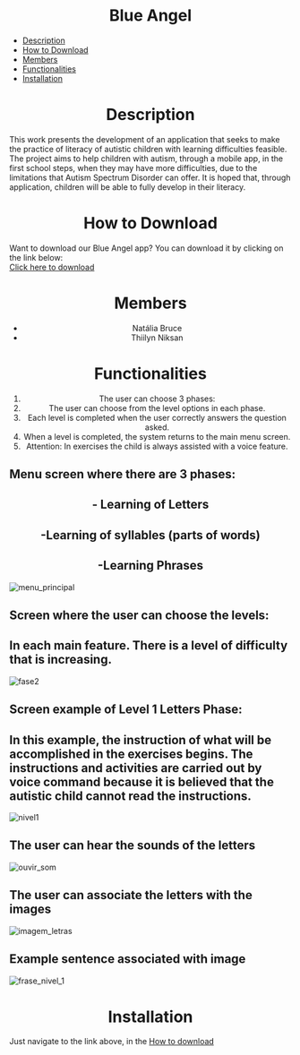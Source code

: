<h1 align="center">Blue Angel</h1>
<ul>
  <li><a href="#description">Description</a></br></li>
  <li><a href="#how_to_download">How to Download</a></br></li>
  <li><a href="#members">Members</a></br></li>
  <li><a href="#functionalities">Functionalities</a></br></li>
  <li><a href="#installation">Installation</a></br></li>
</ul>

<h1 align="center" id="description">Description</h1>
This work presents the development of an application that seeks to make the practice of literacy of autistic children with learning difficulties feasible. The project aims to help children with autism, through a mobile app, in the first school steps, when they may have more difficulties, due to the limitations that Autism Spectrum Disorder can offer. It is hoped that, through application, children will be able to fully develop in their literacy.

<h1 align="center" id="how_to_download">How to Download</h1>
Want to download our Blue Angel app? You can download it by clicking on the link below:</br>
<a href="https://drive.google.com/file/d/16dTsSlY014ofuW-9J-gsUD2vFwFWCQEd/view?usp=drivesdk" target="_blank">Click here to download</a>

<h1 align="center" id="members">Members</h1>
<ul>
  <li align="center">Natália Bruce</li>
  <li align="center">Thiilyn Niksan</li>
</ul>

<h1 align="center" id="functionalities">Functionalities</h1>
<ol>
  <li align="center">The user can choose 3 phases:</li>
  <li align="center">The user can choose from the level options in each phase.</li>
  <li align="center">Each level is completed when the user correctly answers the question asked.</li>
  <li align="center">When a level is completed, the system returns to the main menu screen.</li>
  <li align="center">Attention: In exercises the child is always assisted with a voice feature.</li>
</ol>

## Menu screen where there are 3 phases:

<h2 align="center" id="functionalities">- Learning of Letters</h2>
<h2 align="center" id="functionalities">-Learning of syllables (parts of words)</h2>
<h2 align="center" id="functionalities">-Learning Phrases</h2>

![menu_principal](https://github.com/Thiilyn/Blue-Angel/blob/master/home.jpeg)

## Screen where the user can choose the levels:

<h2  id="functionalities">In each main feature. There is a level of difficulty that is increasing.</h2>

![fase2](https://github.com/Thiilyn/Blue-Angel/blob/master/levels.jpeg)

## Screen example of Level 1 Letters Phase:

<h2  id="functionalities">In this example, the instruction of what will be accomplished in the exercises begins. The instructions and activities are carried out by voice command because it is believed that the autistic child cannot read the instructions.</h2>

![nivel1](https://github.com/Thiilyn/Blue-Angel/blob/master/home-letter.jpeg)

## The user can hear the sounds of the letters

![ouvir_som](https://github.com/Thiilyn/Blue-Angel/blob/master/into-letter1.jpeg)

## The user can associate the letters with the images

![imagem_letras](https://github.com/Thiilyn/Blue-Angel/blob/master/exercise-letter.jpeg)

## Example sentence associated with image

![frase_nivel_1](https://github.com/Thiilyn/Blue-Angel/blob/master/syllable-exercise.jpeg)

<h1 align="center" id="installation">Installation</h1>
Just navigate to the link above, in the <a href="#how_to_download">How to download</a>
